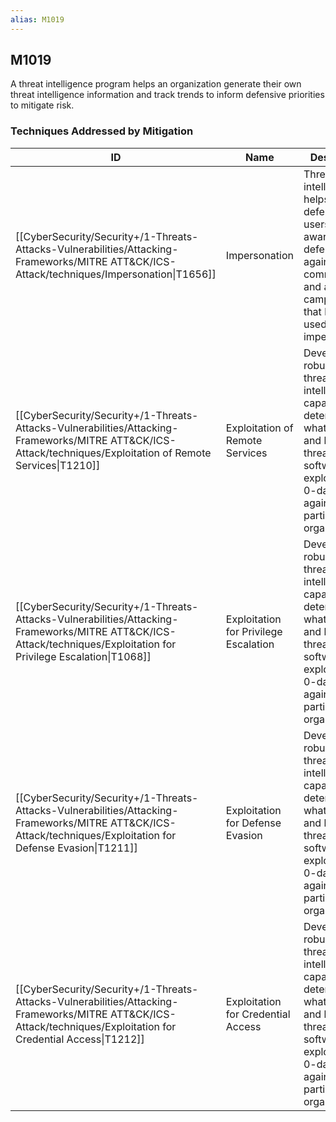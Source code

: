 ```yaml
---
alias: M1019
---
```


## M1019

A threat intelligence program helps an organization generate their own threat intelligence information and track trends to inform defensive priorities to mitigate risk.


### Techniques Addressed by Mitigation

| ID | Name | Description |
| --- | --- | --- |
| [[CyberSecurity/Security+/1-Threats-Attacks-Vulnerabilities/Attacking-Frameworks/MITRE ATT&CK/ICS-Attack/techniques/Impersonation\|T1656]] | Impersonation | Threat intelligence helps defenders and users be aware of and defend against common lures and active campaigns that have been used for impersonation. |
| [[CyberSecurity/Security+/1-Threats-Attacks-Vulnerabilities/Attacking-Frameworks/MITRE ATT&CK/ICS-Attack/techniques/Exploitation of Remote Services\|T1210]] | Exploitation of Remote Services | Develop a robust cyber threat intelligence capability to determine what types and levels of threat may use software exploits and 0-days against a particular organization. |
| [[CyberSecurity/Security+/1-Threats-Attacks-Vulnerabilities/Attacking-Frameworks/MITRE ATT&CK/ICS-Attack/techniques/Exploitation for Privilege Escalation\|T1068]] | Exploitation for Privilege Escalation | Develop a robust cyber threat intelligence capability to determine what types and levels of threat may use software exploits and 0-days against a particular organization. |
| [[CyberSecurity/Security+/1-Threats-Attacks-Vulnerabilities/Attacking-Frameworks/MITRE ATT&CK/ICS-Attack/techniques/Exploitation for Defense Evasion\|T1211]] | Exploitation for Defense Evasion | Develop a robust cyber threat intelligence capability to determine what types and levels of threat may use software exploits and 0-days against a particular organization. |
| [[CyberSecurity/Security+/1-Threats-Attacks-Vulnerabilities/Attacking-Frameworks/MITRE ATT&CK/ICS-Attack/techniques/Exploitation for Credential Access\|T1212]] | Exploitation for Credential Access | Develop a robust cyber threat intelligence capability to determine what types and levels of threat may use software exploits and 0-days against a particular organization. |
